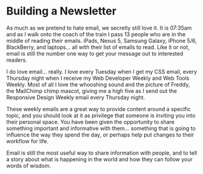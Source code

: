 # Building a Newsletter

As much as we pretend to hate email, we secretly still love it. It is 07:35am and as I walk onto the coach of the train I pass 13 people who are in the middle of reading their emails. iPads, Nexus 5, Samsung Galaxy, iPhone 5/6, BlackBerry, and laptops… all with their list of emails to read. Like it or not, email is still the number one way to get your message out to interested readers.

I do love email… really. I love every Tuesday when I get my CSS email, every Thursday night when I receive my Web Developer Weekly and Web Tools Weekly. Most of all I love the whooshing sound and the picture of Freddy, the MailChimp chimp mascot, giving me a high five as I send out the Responsive Design Weekly email every Thursday night.

These weekly emails are a great way to provide content around a specific topic, and you should look at it as privilege that someone is inviting you into their personal space. You have been given the opportunity to share something important and informative with them… something that is going to influence the way they spend the day, or perhaps help put changes to their workflow for life.

Email is still the most useful way to share information with people, and to tell a story about what is happening in the world and how they can follow your words of wisdom.

